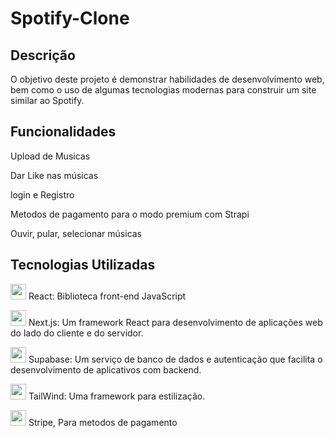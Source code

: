 # Spotify-Clone
## Descrição

O objetivo deste projeto é demonstrar habilidades de desenvolvimento web, bem como o uso de algumas tecnologias modernas para construir um site similar ao Spotify.

## Funcionalidades

Upload de Musicas

Dar Like nas músicas

login e Registro

Metodos de pagamento para o modo premium com Strapi

Ouvir, pular, selecionar músicas

## Tecnologias Utilizadas
<img  src="https://upload.wikimedia.org/wikipedia/commons/thumb/a/a7/React-icon.svg/1200px-React-icon.svg.png" width="25px"> React: Biblioteca front-end JavaScript

<img  src="https://github.com/Teyzinho/SimioSocial/assets/103509649/53c41250-f395-4dc6-9e76-da5b6bddb3bb" width="25px">
Next.js: Um framework React para desenvolvimento de aplicações web do lado do cliente e do servidor.

<img  src="https://yt3.googleusercontent.com/NqiGfwN1LVktrPKrSDjWCdWL1B2O8KzPKSmXowT91w8-Z6PUgZgj0qpXIj5AxYPevf3_rB-I=s900-c-k-c0x00ffffff-no-rj" width="25px"> Supabase: Um serviço de banco de dados e autenticação que facilita o desenvolvimento de aplicativos com backend.

<img  src="https://viget.imgix.net/tailwind-on-gray.png?auto=format%2Ccompress&crop=focalpoint&fit=crop&fp-x=0.5&fp-y=0.5&ixlib=php-3.3.1&q=90&w=1200&s=3b364fd07ccd56661ac684a4aca524f8" width="25px"> TailWind: Uma framework para estilização.

<div>
  <img src="https://github.com/Teyzinho/Ecommerce/assets/103509649/70879020-78f0-4f8d-a20b-9b59ceaadd81" width="25px"> Stripe, Para metodos de pagamento
 </div>
